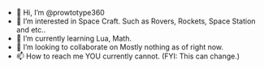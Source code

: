 - 👋 Hi, I’m @prowtotype360
- 👀 I’m interested in Space Craft. Such as Rovers, Rockets, Space Station and etc..
- 🌱 I’m currently learning Lua, Math.
- 💞️ I’m looking to collaborate on Mostly nothing as of right now.
- 📫 How to reach me YOU currently cannot. (FYI: This can change.)

<!---
prowtotype360/prowtotype360 is a ✨ special ✨ repository because its `README.md` (this file) appears on your GitHub profile.
You can click the Preview link to take a look at your changes.
--->
